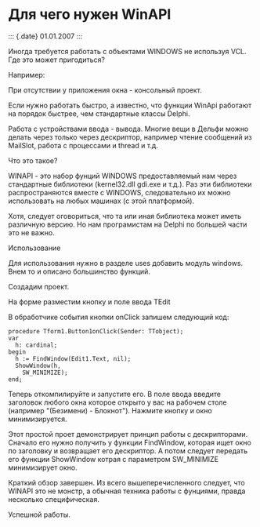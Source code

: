 Для чего нужен WinAPI
=====================

::: {.date}
01.01.2007
:::

Иногда требуется работать с объектами WINDOWS не используя VCL. Где это
может пригодиться?

Например:

При отсутствии у приложения окна - консольный проект.

Если нужно работать быстро, а известно, что функции WinApi работают на
порядок быстрее, чем стандартные классы Delphi.

Работа с устройствами ввода - вывода. Многие вещи в Дельфи можно делать
через только через дескриптор, например чтение сообщений из MailSlot,
работа с процессами и thread и т.д.

Что это такое?

WINAPI - это набор фунций WINDOWS предоставляемый нам через стандартные
библиотеки (kernel32.dll gdi.exe и т.д.). Раз эти библиотеки
распространяются вместе с WINDOWS, следовательно их можно использовать
на любых машинах (с этой платформой).

Хотя, следует оговориться, что та или иная библиотека может иметь
различную версию. Но нам програмистам на Delphi по большей части это не
важно.

Использование

Для использования нужно в разделе uses добавить модуль windows. Внем то
и описано большинство функций.

Создадим проект.

На форме разместим кнопку и поле ввода TEdit

В обработчике события кнопки onClick запишем следующий код:

    procedure Tform1.Button1onClick(Sender: TTobject);
    var
      h: cardinal;
    begin
      h := FindWindow(Edit1.Text, nil);
      ShowWindow(h,
        SW_MINIMIZE);
    end;

Теперь откомпилируйте и запустите его. В поле ввода введите заголовок
любого окна которое открыто у вас на рабочем столе (например
\"(Безимени) - Блокнот\"). Нажмите кнопку и окно минимизируется.

Этот простой проет демонстрирует принцип работы с дескрипторами. Сначало
его нужно получить у функции FindWindow, которая ищет окно по заголовку
и возвращает его дескриптор. А потом следует передать его функции
ShowWindow котрая с параметром SW\_MINIMIZE минимизирует окно.

Краткий обзор завершен. Из всего вышеперечисленного следует, что WINAPI
это не монстр, а обычная техника работы с фунциями, правда несколько
специфическая.

Успешной работы.
